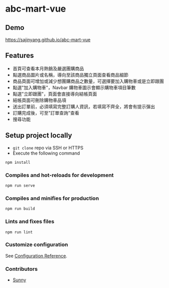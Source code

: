 # abc-mart-vue

## Demo
https://sajinyang.github.io/abc-mart-vue

## Features
- 首頁可查看本月熱銷及嚴選團購商品
- 點選商品圖片或名稱，導向至該商品獨立頁面查看商品細節
- 商品頁面可增加或減少想團購商品之數量，可選擇要加入購物車或是立即跟團
- 點選"加入購物車"，Navbar 購物車圖示會顯示購物車項目筆數
- 點選"立即跟團"，頁面會直接導向結帳頁面
- 結帳頁面可刪除購物車品項
- 送出訂單前，必須填寫完整訂購人資訊，若填寫不齊全，將會有提示彈出
- 訂購完成後，可至"訂單查詢"查看
- 搜尋功能

## Setup project locally
- `git clone` repo via SSH or HTTPS
- Execute the following command

```
npm install
```

### Compiles and hot-reloads for development
```
npm run serve
```

### Compiles and minifies for production
```
npm run build
```

### Lints and fixes files
```
npm run lint
```

### Customize configuration
See [Configuration Reference](https://cli.vuejs.org/config/).

### Contributors
- [Sunny](https://github.com/SajinYang)
